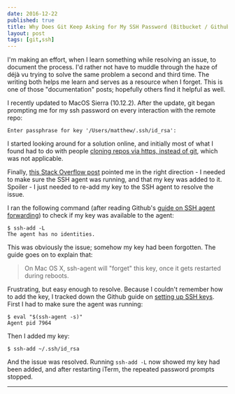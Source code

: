 ```yaml
---
date: 2016-12-22
published: true
title: Why Does Git Keep Asking for My SSH Password (Bitbucket / Github)?
layout: post
tags: [git,ssh]
---
```

I'm making an effort, when I learn something while resolving an issue, to document the process. I'd rather not have to muddle through the haze of déjà vu trying to solve the same problem a second and third time. The writing both helps me learn and serves as a resource when I forget. This is one of those "documentation" posts; hopefully others find it helpful as well. <!--more-->

I recently updated to MacOS Sierra (10.12.2). After the update, git began prompting me for my ssh password on every interaction with the remote repo:

```shell-session
Enter passphrase for key '/Users/matthew/.ssh/id_rsa':
```
I started looking around for a solution online, and initially most of what I found had to do with people [cloning repos via https, instead of git](http://stackoverflow.com/questions/8600652/git-on-bitbucket-always-asked-for-password-even-after-uploading-my-public-ssh), which was not applicable.

Finally, [this Stack Overflow post](http://stackoverflow.com/questions/33017216/server-keeps-asking-for-password-after-i-added-my-key-to-bitbucket) pointed me in the right direction - I needed to make sure the SSH agent was running, and that my key was added to it. Spoiler - I just needed to re-add my key to the SSH agent to resolve the issue.

I ran the following command (after reading Github's [guide on SSH agent forwarding](https://developer.github.com/guides/using-ssh-agent-forwarding/)) to check if my key was available to the agent:

```shell-session
$ ssh-add -L
The agent has no identities.
```

This was obviously the issue; somehow my key had been forgotten. The guide goes on to explain that:

>On Mac OS X, ssh-agent will "forget" this key, once it gets restarted during reboots.

Frustrating, but easy enough to resolve. Because I couldn't remember how to add the key, I tracked down the Github guide on [setting up SSH keys](https://help.github.com/articles/generating-a-new-ssh-key-and-adding-it-to-the-ssh-agent/). First I had to make sure the agent was running:

```shell-session
$ eval "$(ssh-agent -s)"
Agent pid 7964
```
Then I added my key:

```shell-session
$ ssh-add ~/.ssh/id_rsa
```
And the issue was resolved. Running `ssh-add -L` now showed my key had been added, and after restarting iTerm, the repeated password prompts stopped.


<hr />
